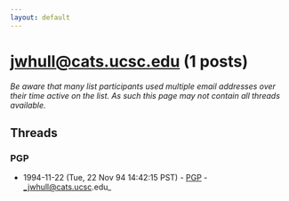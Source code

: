 ```yaml
---
layout: default
---
```


# jwhull@cats.ucsc.edu (1 posts)

_Be aware that many list participants used multiple email addresses over their time active on the list. As such this page may not contain all threads available._

## Threads

### PGP
+ 1994-11-22 (Tue, 22 Nov 94 14:42:15 PST) - [PGP](/archive/1994/11/5fcba1d2928e798ba4077cc4bb8dbaa5415a048d21df6d899ad2da152b803032) - _jwhull@cats.ucsc.edu_

